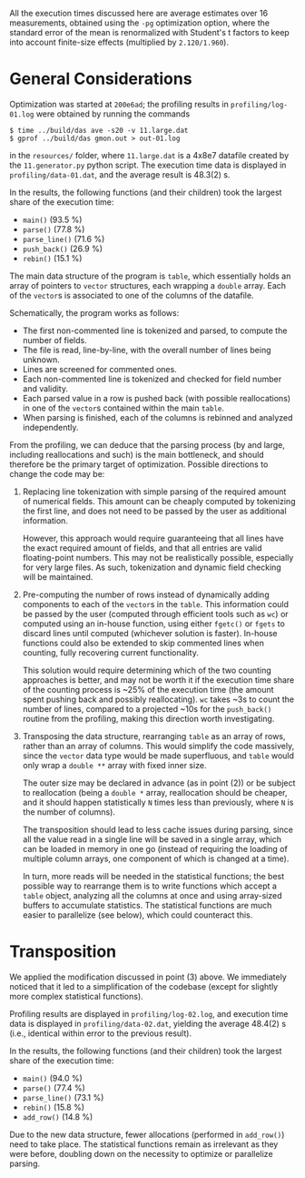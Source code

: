 All the execution times discussed here are average
estimates over 16 measurements, obtained using the `-pg`
optimization option, where the standard error of the
mean is renormalized with Student's t factors to keep
into account finite-size effects (multiplied by
`2.120/1.960`).




# General Considerations

Optimization was started at `200e6ad`; the profiling
results in `profiling/log-01.log` were obtained by
running the commands

```
$ time ../build/das ave -s20 -v 11.large.dat
$ gprof ../build/das gmon.out > out-01.log
```

in the `resources/` folder, where `11.large.dat` is a
4x8e7 datafile created by the `11.generator.py` python
script. The execution time data is displayed in
`profiling/data-01.dat`, and the average result is
48.3(2) s.

In the results, the following functions (and their
children) took the largest share of the execution time:

- `main()` (93.5 %)
- `parse()` (77.8 %)
- `parse_line()` (71.6 %)
- `push_back()` (26.9 %)
- `rebin()` (15.1 %)

The main data structure of the program is `table`, which
essentially holds an array of pointers to `vector`
structures, each wrapping a `double` array. Each of the
`vector`s is associated to one of the columns of the
datafile.

Schematically, the program works as follows:

- The first non-commented line is tokenized and parsed,
  to compute the number of fields.
- The file is read, line-by-line, with the overall
  number of lines being unknown.
- Lines are screened for commented ones.
- Each non-commented line is tokenized and checked for
  field number and validity.
- Each parsed value in a row is pushed back (with
  possible reallocations) in one of the `vector`s
  contained within the main `table`.
- When parsing is finished, each of the columns is
  rebinned and analyzed independently.

From the profiling, we can deduce that the parsing
process (by and large, including reallocations and such)
is the main bottleneck, and should therefore be the
primary target of optimization. Possible directions to
change the code may be:

1. Replacing line tokenization with simple parsing of
   the required amount of numerical fields. This amount
   can be cheaply computed by tokenizing the first line,
   and does not need to be passed by the user as
   additional information.

   However, this approach would require guaranteeing
   that all lines have the exact required amount of
   fields, and that all entries are valid floating-point
   numbers. This may not be realistically possible,
   especially for very large files. As such,
   tokenization and dynamic field checking will be
   maintained.

2. Pre-computing the number of rows instead of
   dynamically adding components to each of the
   `vector`s in the `table`. This information could be
   passed by the user (computed through efficient tools
   such as `wc`) or computed using an in-house function,
   using either `fgetc()` or `fgets` to discard lines
   until computed (whichever solution is faster).
   In-house functions could also be extended to skip
   commented lines when counting, fully recovering
   current functionality.

   This solution would require determining which of the
   two counting approaches is better, and may not be
   worth it if the execution time share of the counting
   process is ~25% of the execution time (the amount
   spent pushing back and possibly reallocating). `wc`
   takes ~3s to count the number of lines, compared to a
   projected ~10s for the `push_back()` routine from the
   profiling, making this direction worth investigating.

3. Transposing the data structure, rearranging `table`
   as an array of rows, rather than an array of columns.
   This would simplify the code massively, since the
   `vector` data type would be made superfluous, and
   `table` would only wrap a `double **` array with
   fixed inner size.

   The outer size may be declared in advance (as in
   point (2)) or be subject to reallocation (being a
   `double *` array, reallocation should be cheaper, and
   it should happen statistically `N` times less than
   previously, where `N` is the number of columns).

   The transposition should lead to less cache issues
   during parsing, since all the value read in a single
   line will be saved in a single array, which can be
   loaded in memory in one go (instead of requiring the
   loading of multiple column arrays, one component of
   which is changed at a time).

   In turn, more reads will be needed in the statistical
   functions; the best possible way to rearrange them is
   to write functions which accept a `table` object,
   analyzing all the columns at once and using
   array-sized buffers to accumulate statistics. The
   statistical functions are much easier to parallelize
   (see below), which could counteract this.




# Transposition

We applied the modification discussed in point (3)
above. We immediately noticed that it led to a
simplification of the codebase (except for slightly more
complex statistical functions).

Profiling results are displayed in
`profiling/log-02.log`, and execution time data is
displayed in `profiling/data-02.dat`, yielding the
average 48.4(2) s (i.e., identical within error to the
previous result).

In the results, the following functions (and their
children) took the largest share of the execution time:

- `main()` (94.0 %)
- `parse()` (77.4 %)
- `parse_line()` (73.1 %)
- `rebin()` (15.8 %)
- `add_row()` (14.8 %)

Due to the new data structure, fewer allocations
(performed in `add_row()`) need to take place. The
statistical functions remain as irrelevant as they were
before, doubling down on the necessity to optimize or
parallelize parsing.
